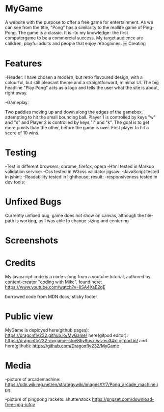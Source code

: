 # MyGame
A website with the purpose to offer a free game for entertainment.
As we can see from the title, "Pong" has a similarity to the reallife game of Ping-Pong.
The game is a classic. It is -to my knowledge- the first computergame to be a commercial success.
My target audience are children, playful adults and people that enjoy retrogames.
￼
Creating
# Features

 -Header:
I have chosen a modern, but retro flavoured design, with a colourful, but still pleasant theme and a straightforward, minimal UI. The big headline "Play Pong" acts as a logo and 
tells the user what the site is about, right away.

 -Gameplay:
 
Two paddles moving up and down along the edges of the gamebox, attempting to hit the small bouncing ball.
Player 1 is controlled by keys "w" and "s" and Player 2 is controlled by keys "i" and "k".
The goal is to get more points than the other, before the game is over. 
First player to hit a score of 10 wins.


# Testing
 -Test in different browsers; chrome, firefox, opera
 -Html tested in Markup validation service:
 -Css tested in W3css validator jigsaw:
 -JavaScript tested in jshint:
 -Readability tested in lighthouse; result:
 -responsiveness tested in dev tools:


# Unfixed Bugs
Currently unfixed bug; game does not show on canvas, although the file-path is working, as I was able to change sizing and centering

# Screenshots

# Credits
My javascript code is a code-along from a youtube tutorial, authored by content-creator "coding with Mike", found here:
https://www.youtube.com/watch?v=IISA4XaE2gE

borrowed code from MDN docs; sticky footer

# Public view
MyGame is deployed here(github pages): https://dragonfly232.github.io/MyGame/  here(gitpod editor): https://dragonfly232-mygame-stqe8by9osx.ws-eu34xl.gitpod.io/ and here(github): https://github.com/Dragonfly232/MyGame

# Media

-picture of arcademachine: https://cdn.wikimg.net/en/strategywiki/images/f/f7/Pong_arcade_machine.jpg

-picture of pingpong rackets: shutterstock https://pngset.com/download-free-png-iufqv